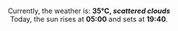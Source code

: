 <p  align="center"><br/>Currently, the weather is: <b> 35°C, <i>scattered clouds</i></b></br>Today, the sun rises at <b>05:00</b> and sets at <b>19:40</b>.</p>